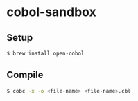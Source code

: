 # cobol-sandbox

## Setup

```sh
$ brew install open-cobol
```

## Compile

```sh
$ cobc -x -o <file-name> <file-name>.cbl
```
